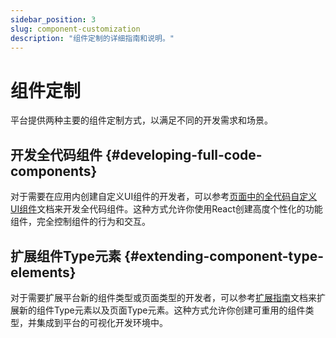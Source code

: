 ```yaml
---
sidebar_position: 3
slug: component-customization
description: "组件定制的详细指南和说明。"
---
```


# 组件定制

平台提供两种主要的组件定制方式，以满足不同的开发需求和场景。

## 开发全代码组件 {#developing-full-code-components}

对于需要在应用内创建自定义UI组件的开发者，可以参考[页面中的全代码自定义UI组件](../fullcode-ui-components-in-pages/)文档来开发全代码组件。这种方式允许你使用React创建高度个性化的功能组件，完全控制组件的行为和交互。

## 扩展组件Type元素 {#extending-component-type-elements}

对于需要扩展平台新的组件类型或页面类型的开发者，可以参考[扩展指南](../../extguide/)文档来扩展新的组件Type元素以及页面Type元素。这种方式允许你创建可重用的组件类型，并集成到平台的可视化开发环境中。
